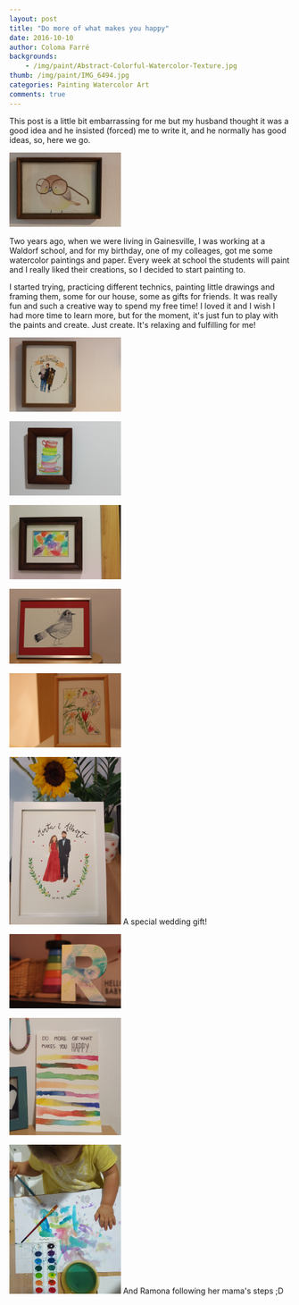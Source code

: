 ```yaml
---
layout: post
title: "Do more of what makes you happy"
date: 2016-10-10
author: Coloma Farré
backgrounds:
    - /img/paint/Abstract-Colorful-Watercolor-Texture.jpg
thumb: /img/paint/IMG_6494.jpg
categories: Painting Watercolor Art
comments: true
---
```


This post is a little bit embarrassing for me but my husband thought it was a good idea and he insisted (forced) me to write it, and he normally has good ideas, so, here we go.

<a href="/img/paint/IMG_6479.jpg"> <img border="0" alt="Caption goes here" src = "/img/paint/IMG_6479.jpg" width = "200"></a>

Two years ago, when we were living in Gainesville, I was working at a Waldorf school, and for my birthday, one of my colleages, got me some watercolor paintings and paper. Every week at school the students will paint and I really liked their creations, so I decided to start painting to.

I started trying, practicing different technics, painting little drawings and framing them, some for our house, some as gifts for friends. It was really fun and such a creative way to spend my free time! I loved it and I wish I had more time to learn more, but for the moment, it's just fun to play with the paints and create. Just create. It's relaxing and fulfilling for me!

<a href="/img/paint/IMG_6475.jpg"> <img border="0" alt="Caption goes here" src = "/img/paint/IMG_6475.jpg" width = "200"></a>

<a href="/img/paint/IMG_6478.jpg"> <img border="0" alt="Caption goes here" src = "/img/paint/IMG_6478.jpg" width = "200"></a>

<a href="/img/paint/IMG_6488.jpg"> <img border="0" alt="Caption goes here" src = "/img/paint/IMG_6488.jpg" width = "200"></a>

<a href="/img/paint/IMG_6490.jpg"> <img border="0" alt="Caption goes here" src = "/img/paint/IMG_6490.jpg" width = "200"></a>

<a href="/img/paint/IMG_6496.jpg"> <img border="0" alt="Caption goes here" src = "/img/paint/IMG_6496.jpg" width = "200"></a>

<a href="/img/paint/20160906_102409.jpg"> <img border="0" alt="Caption goes here" src = "/img/paint/20160906_102409.jpg" width = "200"></a> A special wedding gift!

<a href="/img/paint/IMG_6497.jpg"> <img border="0" alt="Caption goes here" src = "/img/paint/IMG_6497.jpg" width = "200"></a>

<a href="/img/paint/20160823_011412.jpg"> <img border="0" alt="Caption goes here" src = "/img/paint/20160823_011412.jpg" width = "200"></a>

<a href="/img/paint/20160915_140721.jpg"> <img border="0" alt="Caption goes here" src = "/img/paint/20160915_140721.jpg" width = "200"></a> And Ramona following her mama's steps ;D
